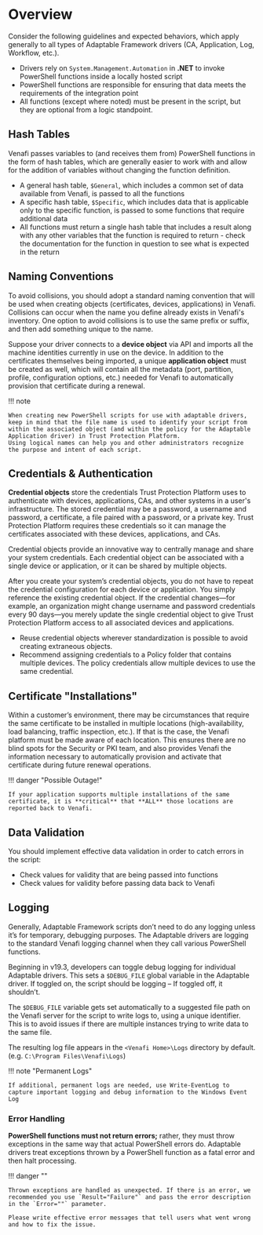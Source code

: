 # Overview

Consider the following guidelines and expected behaviors, which apply generally to all types of Adaptable Framework drivers (CA, Application, Log, Workflow, etc.).

- Drivers rely on `System.Management.Automation` in **.NET** to invoke PowerShell functions inside a locally hosted script
- PowerShell functions are responsible for ensuring that data meets the requirements of the integration point
- All functions (except where noted) must be present in the script, but they are optional from a logic standpoint. 

## Hash Tables

Venafi passes variables to (and receives them from) PowerShell functions in the form of hash tables, which are generally easier to work with and allow for the addition of variables without changing the function definition.

- A general hash table, `$General`, which includes a common set of data available from Venafi, is passed to all the functions
- A specific hash table, `$Specific`, which includes data that is applicable only to the specific function, is passed to some functions that require additional data
- All functions must return a single hash table that includes a result along with any other variables that the function is required to return - check the documentation for the function in question to see what is expected in the return

## Naming Conventions

To avoid collisions, you should adopt a standard naming convention that will be used when creating objects (certificates, devices, applications) in Venafi.
Collisions can occur when the name you define already exists in Venafi's inventory.
One option to avoid collisions is to use the same prefix or suffix, and then add something unique to the name.

Suppose your driver connects to a **device object** via API and imports all the machine identities currently in use on the device.
In addition to the certificates themselves being imported, a unique **application object** must be created as well, which will contain all the metadata (port, partition, profile, configuration options, etc.) needed for Venafi to automatically provision that certificate during a renewal. 

!!! note

    When creating new PowerShell scripts for use with adaptable drivers, keep in mind that the file name is used to identify your script from within the associated object (and within the policy for the Adaptable Application driver) in Trust Protection Platform.
    Using logical names can help you and other administrators recognize the purpose and intent of each script.

## Credentials & Authentication

**Credential objects** store the credentials Trust Protection Platform uses to authenticate with devices, applications, CAs, and other systems in a user's infrastructure.
The stored credential may be a password, a username and password, a certificate, a file paired with a password, or a private key.
Trust Protection Platform requires these credentials so it can manage the certificates associated with these devices, applications, and CAs. 

Credential objects provide an innovative way to centrally manage and share your system credentials.
Each credential object can be associated with a single device or application, or it can be shared by multiple objects. 

After you create your system’s credential objects, you do not have to repeat the credential configuration for each device or application.
You simply reference the existing credential object.
If the credential changes—for example, an organization might change username and password credentials every 90 days—you merely update the single credential object to give Trust Protection Platform access to all associated devices and applications.

- Reuse credential objects wherever standardization is possible to avoid creating extraneous objects.
- Recommend assigning credentials to a Policy folder that contains multiple devices. The policy credentials allow multiple devices to use the same credential.

## Certificate "Installations"

Within a customer’s environment, there may be circumstances that require the same certificate to be installed in multiple locations (high-availability, load balancing, traffic inspection, etc.).
If that is the case, the Venafi platform must be made aware of each location.
This ensures there are no blind spots for the Security or PKI team, and also provides Venafi the information necessary to automatically provision and activate that certificate during future renewal operations.

!!! danger "Possible Outage!"

    If your application supports multiple installations of the same certificate, it is **critical** that **ALL** those locations are reported back to Venafi.

## Data Validation

You should implement effective data validation in order to catch errors in the script:

- Check values for validity that are being passed into functions
- Check values for validity before passing data back to Venafi

## Logging

Generally, Adaptable Framework scripts don’t need to do any logging unless it’s for temporary, debugging purposes.
The Adaptable drivers are logging to the standard Venafi logging channel when they call various PowerShell functions.

Beginning in v19.3, developers can toggle debug logging for individual Adaptable drivers.
This sets a `$DEBUG_FILE` global variable in the Adaptable driver.
If toggled on, the script should be logging – If toggled off, it shouldn’t.

The `$DEBUG_FILE` variable gets set automatically to a suggested file path on the Venafi server for the script to write logs to, using a unique identifier.
This is to avoid issues if there are multiple instances trying to write data to the same file.

The resulting log file appears in the `<Venafi Home>\Logs` directory by default. (e.g. `C:\Program Files\Venafi\Logs`)

!!! note "Permanent Logs"

    If additional, permanent logs are needed, use Write-EventLog to capture important logging and debug information to the Windows Event Log

### Error Handling

**PowerShell functions must not return errors;** rather, they must throw exceptions in the same way that actual PowerShell errors do.
Adaptable drivers treat exceptions thrown by a PowerShell function as a fatal error and then halt processing.

!!! danger ""

    Thrown exceptions are handled as unexpected. If there is an error, we recommended you use `Result="Failure"` and pass the error description in the `Error=""` parameter.
    
    Please write effective error messages that tell users what went wrong and how to fix the issue.



